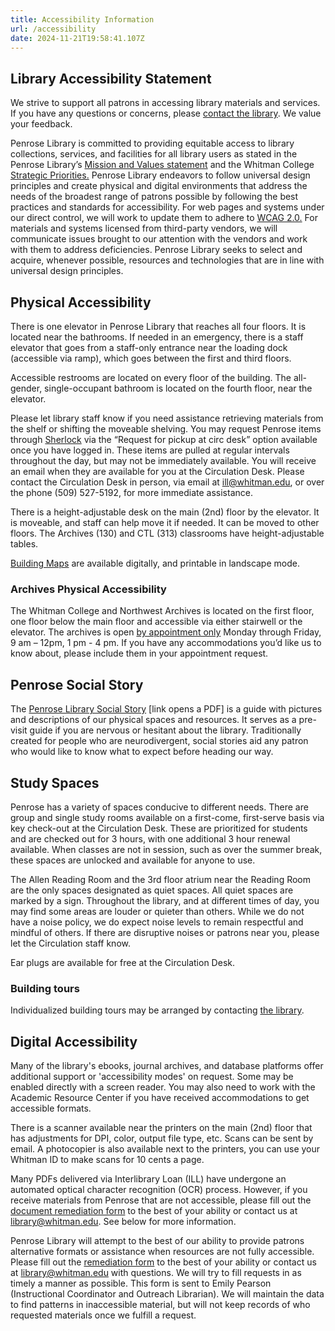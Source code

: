 ```yaml
---
title: Accessibility Information
url: /accessibility
date: 2024-11-21T19:58:41.107Z
---
```

## Library Accessibility Statement

We strive to support all patrons in accessing library materials and services. If you have any questions or concerns, please [contact the library](https://library.whitman.edu/contact_librarystaff/). We value your feedback.

Penrose Library is committed to providing equitable access to library collections, services, and facilities for all library users as stated in the Penrose Library’s [Mission and Values statement](https://library.whitman.edu/about_the_library/#penrose-mission-and-values-statement) and the Whitman College [Strategic Priorities.](https://www.whitman.edu/newsroom/archive/2017/strategic-priorities) Penrose Library endeavors to follow universal design principles and create physical and digital environments that address the needs of the broadest range of patrons possible by following the best practices and standards for accessibility. For web pages and systems under our direct control, we will work to update them to adhere to [WCAG 2.0.](https://www.w3.org/WAI/standards-guidelines/wcag/) For materials and systems licensed from third-party vendors, we will communicate issues brought to our attention with the vendors and work with them to address deficiencies. Penrose Library seeks to select and acquire, whenever possible, resources and technologies that are in line with universal design principles.

## Physical Accessibility

There is one elevator in Penrose Library that reaches all four floors. It is located near the bathrooms. If needed in an emergency, there is a staff elevator that goes from a staff-only entrance near the loading dock (accessible via ramp), which goes between the first and third floors.

Accessible restrooms are located on every floor of the building. The all-gender, single-occupant bathroom is located on the fourth floor, near the elevator. 

Please let library staff know if you need assistance retrieving materials from the shelf or shifting the moveable shelving. You may request Penrose items through [Sherlock](https://sherlock.whitman.edu/discovery/search?vid=01ALLIANCE_WHITC:WHITC_NEW&lang=en) via the “Request for pickup at circ desk” option available once you have logged in. These items are pulled at regular intervals throughout the day, but may not be immediately available. You will receive an email when they are available for you at the Circulation Desk. Please contact the Circulation Desk in person, via email at [ill@whitman.edu](mailto:ill@whitman.edu), or over the phone (509) 527-5192, for more immediate assistance.

There is a height-adjustable desk on the main (2nd) floor by the elevator. It is moveable, and staff can help move it if needed. It can be moved to other floors. The Archives (130) and CTL (313) classrooms have height-adjustable tables. 

[Building Maps](https://library.whitman.edu/map/) are available digitally, and printable in landscape mode.

### Archives Physical Accessibility

The Whitman College and Northwest Archives is located on the first floor, one floor below the main floor and accessible via either stairwell or the elevator. The archives is open [by appointment only](https://wcna.youcanbook.me/) Monday through Friday, 9 am – 12pm, 1 pm - 4 pm. If you have any accommodations you’d like us to know about, please include them in your appointment request. 

## Penrose Social Story

The [Penrose Library Social Story](<https://works.whitman.edu/socialstory >) \[link opens a PDF] is a guide with pictures and descriptions of our physical spaces and resources. It serves as a pre-visit guide if you are nervous or hesitant about the library. Traditionally created for people who are neurodivergent, social stories aid any patron who would like to know what to expect before heading our way.

## Study Spaces

Penrose has a variety of spaces conducive to different needs. There are group and single study rooms available on a first-come, first-serve basis via key check-out at the Circulation Desk. These are prioritized for students and are checked out for 3 hours, with one additional 3 hour renewal available. When classes are not in session, such as over the summer break, these spaces are unlocked and available for anyone to use.

The Allen Reading Room and the 3rd floor atrium near the Reading Room are the only spaces designated as quiet spaces. All quiet spaces are marked by a sign. Throughout the library, and at different times of day, you may find some areas are louder or quieter than others. While we do not have a noise policy, we do expect noise levels to remain respectful and mindful of others. If there are disruptive noises or patrons near you, please let the Circulation staff know.

Ear plugs are available for free at the Circulation Desk. 

### Building tours

Individualized building tours may be arranged by contacting [the library](https://library.whitman.edu/contact_librarystaff/). 

## Digital Accessibility

Many of the library's ebooks, journal archives, and database platforms offer additional support or 'accessibility modes' on request. Some may be enabled directly with a screen reader. You may also need to work with the Academic Resource Center if you have received accommodations to get accessible formats. 

There is a scanner available near the printers on the main (2nd) floor that has adjustments for DPI, color, output file type, etc. Scans can be sent by email. A photocopier is also available next to the printers, you can use your Whitman ID to make scans for 10 cents a page.

Many PDFs delivered via Interlibrary Loan (ILL) have undergone an automated optical character recognition (OCR) process. However, if you receive materials from Penrose that are not accessible, please fill out the [document remediation form](https://docs.google.com/forms/d/e/1FAIpQLSfQ2N29D31VdMwPZ6Fex9HvWTbwfNxnb_i-212wlHxr46V_gg/viewform?usp=sf_link) to the best of your ability or contact us at library@whitman.edu. See below for more information.

Penrose Library will attempt to the best of our ability to provide patrons alternative formats or assistance when resources are not fully accessible. Please fill out the [remediation form](https://docs.google.com/forms/d/e/1FAIpQLSfQ2N29D31VdMwPZ6Fex9HvWTbwfNxnb_i-212wlHxr46V_gg/viewform?usp=sf_link) to the best of your ability or contact us at library@whitman.edu with questions. We will try to fill requests in as timely a manner as possible. This form is sent to Emily Pearson (Instructional Coordinator and Outreach Librarian). We will maintain the data to find patterns in inaccessible material, but will not keep records of who requested materials once we fulfill a request.